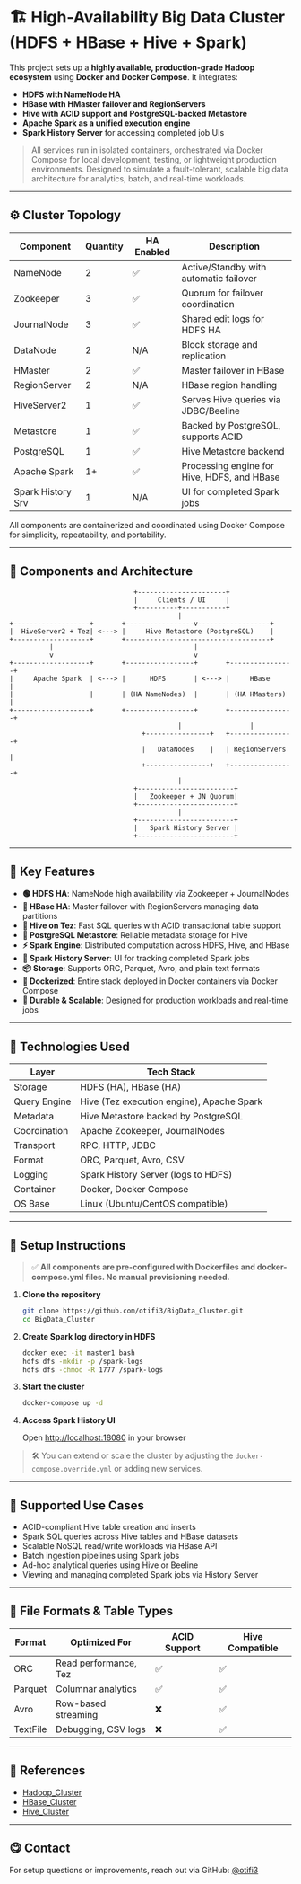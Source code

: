 # 🏗️ High-Availability Big Data Cluster (HDFS + HBase + Hive + Spark)

This project sets up a **highly available, production-grade Hadoop ecosystem** using **Docker and Docker Compose**. It integrates:

- **HDFS with NameNode HA**
- **HBase with HMaster failover and RegionServers**
- **Hive with ACID support and PostgreSQL-backed Metastore**
- **Apache Spark as a unified execution engine**
- **Spark History Server** for accessing completed job UIs

> All services run in isolated containers, orchestrated via Docker Compose for local development, testing, or lightweight production environments. Designed to simulate a fault-tolerant, scalable big data architecture for analytics, batch, and real-time workloads.

---

## ⚙️ Cluster Topology

| Component           | Quantity | HA Enabled | Description                                            |
|--------------------|----------|------------|--------------------------------------------------------|
| NameNode           | 2        | ✅          | Active/Standby with automatic failover                 |
| Zookeeper          | 3        | ✅          | Quorum for failover coordination                       |
| JournalNode        | 3        | ✅          | Shared edit logs for HDFS HA                           |
| DataNode           | 2        | N/A        | Block storage and replication                          |
| HMaster            | 2        | ✅          | Master failover in HBase                               |
| RegionServer       | 2        | N/A        | HBase region handling                                  |
| HiveServer2        | 1        | ✅          | Serves Hive queries via JDBC/Beeline                   |
| Metastore          | 1        | ✅          | Backed by PostgreSQL, supports ACID                    |
| PostgreSQL         | 1        | ✅          | Hive Metastore backend                                 |
| Apache Spark       | 1+       | ✅          | Processing engine for Hive, HDFS, and HBase            |
| Spark History Srv  | 1        | N/A        | UI for completed Spark jobs                            |

All components are containerized and coordinated using Docker Compose for simplicity, repeatability, and portability.

---

## 🧱 Components and Architecture

```text
                               +----------------------+
                               |     Clients / UI     |
                               +----------+-----------+
                                          |
+-------------------+       +-----------------v------------------+
|  HiveServer2 + Tez| <---> |     Hive Metastore (PostgreSQL)    |
+-------------------+       +------------------------------------+
          |                                   |
          v                                   v
+-------------------+       +-----------------+       +----------------+
|     Apache Spark  | <---> |      HDFS       | <---> |     HBase      |
|                   |       | (HA NameNodes)  |       | (HA HMasters)  |
+-------------------+       +-----------------+       +----------------+
                                          |                 |
                                 +----------------+   +----------------+
                                 |   DataNodes    |   | RegionServers  |
                                 +----------------+   +----------------+
                                          |
                               +------------------------+
                               |   Zookeeper + JN Quorum|
                               +------------------------+
                                          |
                               +------------------------+
                               |   Spark History Server |
                               +------------------------+
```

---

## 🚀 Key Features

* **🟢 HDFS HA**: NameNode high availability via Zookeeper + JournalNodes
* **📂 HBase HA**: Master failover with RegionServers managing data partitions
* **🧠 Hive on Tez**: Fast SQL queries with ACID transactional table support
* **🐘 PostgreSQL Metastore**: Reliable metadata storage for Hive
* **⚡ Spark Engine**: Distributed computation across HDFS, Hive, and HBase
* **📆 Spark History Server**: UI for tracking completed Spark jobs
* **📦 Storage**: Supports ORC, Parquet, Avro, and plain text formats
* **🐳 Dockerized**: Entire stack deployed in Docker containers via Docker Compose
* **💪 Durable & Scalable**: Designed for production workloads and real-time jobs

---

## 🔧 Technologies Used

| Layer        | Tech Stack                                |
| ------------ | ----------------------------------------- |
| Storage      | HDFS (HA), HBase (HA)                     |
| Query Engine | Hive (Tez execution engine), Apache Spark |
| Metadata     | Hive Metastore backed by PostgreSQL       |
| Coordination | Apache Zookeeper, JournalNodes            |
| Transport    | RPC, HTTP, JDBC                           |
| Format       | ORC, Parquet, Avro, CSV                   |
| Logging      | Spark History Server (logs to HDFS)       |
| Container    | Docker, Docker Compose                    |
| OS Base      | Linux (Ubuntu/CentOS compatible)          |

---

## 📆 Setup Instructions

> ✅ **All components are pre-configured with Dockerfiles and docker-compose.yml files. No manual provisioning needed.**

1. **Clone the repository**

   ```bash
   git clone https://github.com/otifi3/BigData_Cluster.git
   cd BigData_Cluster
   ```

2. **Create Spark log directory in HDFS**

   ```bash
   docker exec -it master1 bash
   hdfs dfs -mkdir -p /spark-logs
   hdfs dfs -chmod -R 1777 /spark-logs
   ```

3. **Start the cluster**

   ```bash
   docker-compose up -d
   ```

4. **Access Spark History UI**

   Open [http://localhost:18080](http://localhost:18080) in your browser

> 🛠️ You can extend or scale the cluster by adjusting the `docker-compose.override.yml` or adding new services.

---

## 🧪 Supported Use Cases

* ACID-compliant Hive table creation and inserts
* Spark SQL queries across Hive tables and HBase datasets
* Scalable NoSQL read/write workloads via HBase API
* Batch ingestion pipelines using Spark jobs
* Ad-hoc analytical queries using Hive or Beeline
* Viewing and managing completed Spark jobs via History Server

---

## 📁 File Formats & Table Types

| Format   | Optimized For         | ACID Support | Hive Compatible |
| -------- | --------------------- | ------------ | --------------- |
| ORC      | Read performance, Tez | ✅            | ✅               |
| Parquet  | Columnar analytics    | ✅            | ✅               |
| Avro     | Row-based streaming   | ❌            | ✅               |
| TextFile | Debugging, CSV logs   | ❌            | ✅               |

---

## 📙 References

* [Hadoop\_Cluster](https://github.com/otifi3/hadoop_cluster)
* [HBase\_Cluster](https://github.com/otifi3/hbase_cluster)
* [Hive\_Cluster](https://github.com/otifi3/hive_cluster)

---

## 😋 Contact
For setup questions or improvements, reach out via GitHub: [@otifi3](https://github.com/otifi3)
